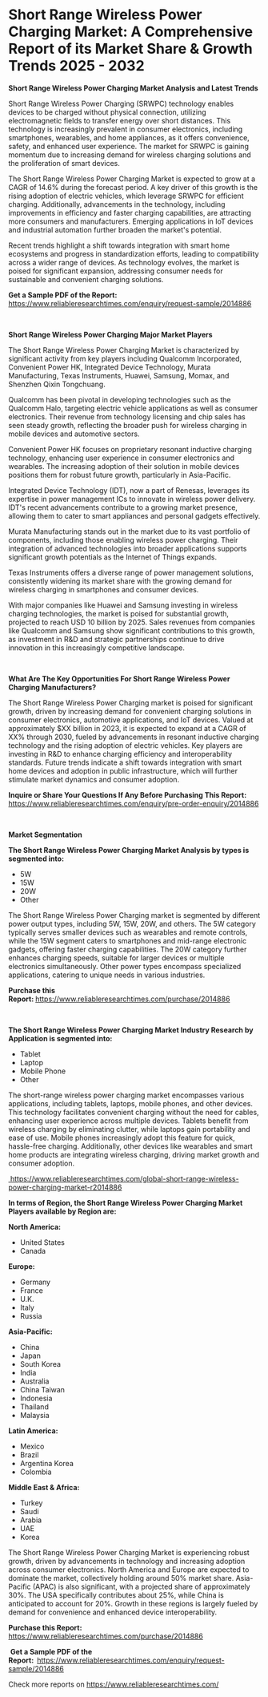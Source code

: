 <p><h1>Short Range Wireless Power Charging Market: A Comprehensive Report of its Market Share & Growth Trends 2025 - 2032</h1></p><p><strong>Short Range Wireless Power Charging Market Analysis and Latest Trends</strong></p>
<p><p>Short Range Wireless Power Charging (SRWPC) technology enables devices to be charged without physical connection, utilizing electromagnetic fields to transfer energy over short distances. This technology is increasingly prevalent in consumer electronics, including smartphones, wearables, and home appliances, as it offers convenience, safety, and enhanced user experience. The market for SRWPC is gaining momentum due to increasing demand for wireless charging solutions and the proliferation of smart devices.</p><p>The Short Range Wireless Power Charging Market is expected to grow at a CAGR of 14.6% during the forecast period. A key driver of this growth is the rising adoption of electric vehicles, which leverage SRWPC for efficient charging. Additionally, advancements in the technology, including improvements in efficiency and faster charging capabilities, are attracting more consumers and manufacturers. Emerging applications in IoT devices and industrial automation further broaden the market's potential. </p><p>Recent trends highlight a shift towards integration with smart home ecosystems and progress in standardization efforts, leading to compatibility across a wider range of devices. As technology evolves, the market is poised for significant expansion, addressing consumer needs for sustainable and convenient charging solutions.</p></p>
<p><strong>Get a Sample PDF of the Report:&nbsp;</strong> <a href="https://www.reliableresearchtimes.com/enquiry/request-sample/2014886?utm_campaign=2193&utm_medium=2&utm_source=Github&utm_content=ia&utm_term=29032025&utm_id=short-range-wireless-power-charging">https://www.reliableresearchtimes.com/enquiry/request-sample/2014886</a></p>
<p>&nbsp;</p>
<p><strong>Short Range Wireless Power Charging Major Market Players</strong></p>
<p><p>The Short Range Wireless Power Charging Market is characterized by significant activity from key players including Qualcomm Incorporated, Convenient Power HK, Integrated Device Technology, Murata Manufacturing, Texas Instruments, Huawei, Samsung, Momax, and Shenzhen Qixin Tongchuang. </p><p>Qualcomm has been pivotal in developing technologies such as the Qualcomm Halo, targeting electric vehicle applications as well as consumer electronics. Their revenue from technology licensing and chip sales has seen steady growth, reflecting the broader push for wireless charging in mobile devices and automotive sectors.</p><p>Convenient Power HK focuses on proprietary resonant inductive charging technology, enhancing user experience in consumer electronics and wearables. The increasing adoption of their solution in mobile devices positions them for robust future growth, particularly in Asia-Pacific.</p><p>Integrated Device Technology (IDT), now a part of Renesas, leverages its expertise in power management ICs to innovate in wireless power delivery. IDT's recent advancements contribute to a growing market presence, allowing them to cater to smart appliances and personal gadgets effectively.</p><p>Murata Manufacturing stands out in the market due to its vast portfolio of components, including those enabling wireless power charging. Their integration of advanced technologies into broader applications supports significant growth potentials as the Internet of Things expands.</p><p>Texas Instruments offers a diverse range of power management solutions, consistently widening its market share with the growing demand for wireless charging in smartphones and consumer devices.</p><p>With major companies like Huawei and Samsung investing in wireless charging technologies, the market is poised for substantial growth, projected to reach USD 10 billion by 2025. Sales revenues from companies like Qualcomm and Samsung show significant contributions to this growth, as investment in R&D and strategic partnerships continue to drive innovation in this increasingly competitive landscape.</p></p>
<p>&nbsp;</p>
<p><strong>What Are The Key Opportunities For Short Range Wireless Power Charging Manufacturers?</strong></p>
<p><p>The Short Range Wireless Power Charging market is poised for significant growth, driven by increasing demand for convenient charging solutions in consumer electronics, automotive applications, and IoT devices. Valued at approximately $XX billion in 2023, it is expected to expand at a CAGR of XX% through 2030, fueled by advancements in resonant inductive charging technology and the rising adoption of electric vehicles. Key players are investing in R&D to enhance charging efficiency and interoperability standards. Future trends indicate a shift towards integration with smart home devices and adoption in public infrastructure, which will further stimulate market dynamics and consumer adoption.</p></p>
<p><strong>Inquire or Share Your Questions If Any Before Purchasing This Report:</strong> <a href="https://www.reliableresearchtimes.com/enquiry/pre-order-enquiry/2014886?utm_campaign=2193&utm_medium=2&utm_source=Github&utm_content=ia&utm_term=29032025&utm_id=short-range-wireless-power-charging">https://www.reliableresearchtimes.com/enquiry/pre-order-enquiry/2014886</a></p>
<p>&nbsp;</p>
<p><strong>Market Segmentation</strong></p>
<p><strong>The Short Range Wireless Power Charging Market Analysis by types is segmented into:</strong></p>
<p><ul><li>5W</li><li>15W</li><li>20W</li><li>Other</li></ul></p>
<p><p>The Short Range Wireless Power Charging market is segmented by different power output types, including 5W, 15W, 20W, and others. The 5W category typically serves smaller devices such as wearables and remote controls, while the 15W segment caters to smartphones and mid-range electronic gadgets, offering faster charging capabilities. The 20W category further enhances charging speeds, suitable for larger devices or multiple electronics simultaneously. Other power types encompass specialized applications, catering to unique needs in various industries.</p></p>
<p><strong>Purchase this Report:&nbsp;</strong><a href="https://www.reliableresearchtimes.com/purchase/2014886?utm_campaign=2193&utm_medium=2&utm_source=Github&utm_content=ia&utm_term=29032025&utm_id=short-range-wireless-power-charging">https://www.reliableresearchtimes.com/purchase/2014886</a></p>
<p>&nbsp;</p>
<p><strong>The Short Range Wireless Power Charging Market Industry Research by Application is segmented into:</strong></p>
<p><ul><li>Tablet</li><li>Laptop</li><li>Mobile Phone</li><li>Other</li></ul></p>
<p><p>The short-range wireless power charging market encompasses various applications, including tablets, laptops, mobile phones, and other devices. This technology facilitates convenient charging without the need for cables, enhancing user experience across multiple devices. Tablets benefit from wireless charging by eliminating clutter, while laptops gain portability and ease of use. Mobile phones increasingly adopt this feature for quick, hassle-free charging. Additionally, other devices like wearables and smart home products are integrating wireless charging, driving market growth and consumer adoption.</p></p>
<p><a href="https://www.reliableresearchtimes.com/global-short-range-wireless-power-charging-market-r2014886?utm_campaign=2193&utm_medium=2&utm_source=Github&utm_content=ia&utm_term=29032025&utm_id=short-range-wireless-power-charging">&nbsp;https://www.reliableresearchtimes.com/global-short-range-wireless-power-charging-market-r2014886</a></p>
<p><strong>In terms of Region, the Short Range Wireless Power Charging Market Players available by Region are:</strong></p>
<p>
    <p> <strong> North America: </strong>
        <ul>
            <li>United States</li>
            <li>Canada</li>
        </ul>
        </p> 
    <p> <strong> Europe: </strong>
        <ul>
            <li>Germany</li>
            <li>France</li>
            <li>U.K.</li>
            <li>Italy</li>
            <li>Russia</li>
        </ul>
        </p> 
    <p> <strong> Asia-Pacific: </strong>
        <ul>
            <li>China</li>
            <li>Japan</li>
            <li>South Korea</li>
            <li>India</li>
            <li>Australia</li>
            <li>China Taiwan</li>
            <li>Indonesia</li>
            <li>Thailand</li>
            <li>Malaysia</li>
        </ul>
        </p> 
    <p> <strong> Latin America: </strong>
        <ul>
            <li>Mexico</li>
            <li>Brazil</li>
            <li>Argentina Korea</li>
            <li>Colombia</li>
        </ul>
        </p> 
    <p> <strong> Middle East & Africa: </strong>
        <ul>
            <li>Turkey</li>
            <li>Saudi</li>
            <li>Arabia</li>
            <li>UAE</li>
            <li>Korea</li>
        </ul>
    </p>
    </p>
<p><p>The Short Range Wireless Power Charging Market is experiencing robust growth, driven by advancements in technology and increasing adoption across consumer electronics. North America and Europe are expected to dominate the market, collectively holding around 50% market share. Asia-Pacific (APAC) is also significant, with a projected share of approximately 30%. The USA specifically contributes about 25%, while China is anticipated to account for 20%. Growth in these regions is largely fueled by demand for convenience and enhanced device interoperability.</p></p>
<p><strong>Purchase this Report: </strong><a href="https://www.reliableresearchtimes.com/purchase/2014886?utm_campaign=2193&utm_medium=2&utm_source=Github&utm_content=ia&utm_term=29032025&utm_id=short-range-wireless-power-charging">https://www.reliableresearchtimes.com/purchase/2014886</a></p>
<p>&nbsp;<strong>Get a Sample PDF of the Report:&nbsp;&nbsp;</strong><a href="https://www.reliableresearchtimes.com/enquiry/request-sample/2014886?utm_campaign=2193&utm_medium=2&utm_source=Github&utm_content=ia&utm_term=29032025&utm_id=short-range-wireless-power-charging">https://www.reliableresearchtimes.com/enquiry/request-sample/2014886</a></p>
<p><strong></strong></p>
<p>Check more reports on <a href="https://www.reliableresearchtimes.com/?utm_campaign=2193&utm_medium=2&utm_source=Github&utm_content=ia&utm_term=29032025&utm_id=short-range-wireless-power-charging">https://www.reliableresearchtimes.com/</a></p>